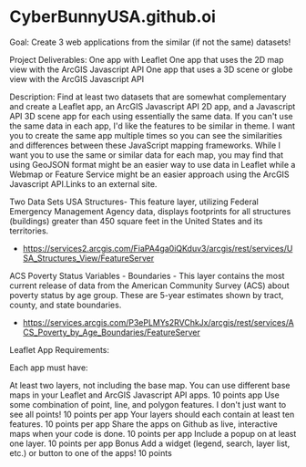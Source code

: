 # CyberBunnyUSA.github.oi

Goal: Create 3 web applications from the similar (if not the same) datasets!

Project Deliverables:
One app with Leaflet
One app that uses the 2D map view with the ArcGIS Javascript API
One app that uses a 3D scene or globe view with the ArcGIS Javascript API

Description:
Find at least two datasets that are somewhat complementary and create a Leaflet app, an ArcGIS Javascript API 2D app, and a Javascript API 3D scene app for each using essentially the same data. If you can't use the same data in each app, I'd like the features to be similar in theme. I want you to create the same app multiple times so you can see the similarities and differences between these JavaScript mapping frameworks. While I want you to use the same or similar data for each map, you may find that using GeoJSON format might be an easier way to use data in Leaflet while a Webmap or Feature Service might be an easier approach using the ArcGIS Javascript API.Links to an external site.

Two Data Sets
USA Structures- This feature layer, utilizing Federal Emergency Management Agency data, displays footprints for all structures (buildings) greater than 450 square feet in the United States and its territories.
-  https://services2.arcgis.com/FiaPA4ga0iQKduv3/arcgis/rest/services/USA_Structures_View/FeatureServer 

ACS Poverty Status Variables - Boundaries - This layer contains the most current release of data from the American Community Survey (ACS) about poverty status by age group. These are 5-year estimates shown by tract, county, and state boundaries.
-  https://services.arcgis.com/P3ePLMYs2RVChkJx/arcgis/rest/services/ACS_Poverty_by_Age_Boundaries/FeatureServer

Leaflet App Requirements:

Each app must have:

At least two layers, not including the base map. You can use different base maps in your Leaflet and ArcGIS Javascript API apps. 10 points app
Use some combination of point, line, and polygon features. I don't just want to see all points! 10 points per app
Your layers should each contain at least ten features. 10 points per app
Share the apps on Github as live, interactive maps when your code is done. 10 points per app
Include a popup on at least one layer. 10 points per app
Bonus Add a widget (legend, search, layer list, etc.) or button to one of the apps! 10 points
